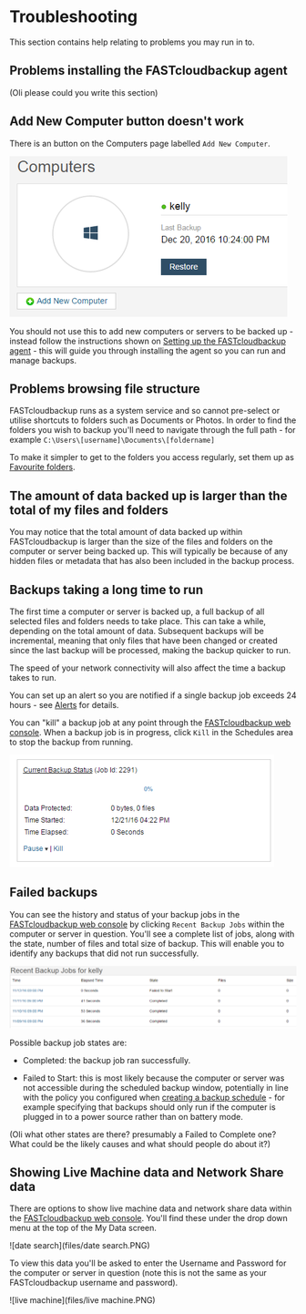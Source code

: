 # Troubleshooting

This section contains help relating to problems you may run in to.

## Problems installing the FASTcloudbackup agent

(Oli please could you write this section)

## Add New Computer button doesn't work

There is an button on the Computers page labelled `Add New Computer`.  

![computer](files/computer.PNG)

You should not use this to add new computers or servers to be backed up - instead follow the instructions shown on [Setting up the FASTcloudbackup agent](link) - this will guide you through installing the agent so you can run and manage backups.

## Problems browsing file structure

FASTcloudbackup runs as a system service and so cannot pre-select or utilise shortcuts to folders such as Documents or Photos.  In order to find the folders you wish to backup you'll need to navigate through the full path - for example `C:\Users\[username]\Documents\[foldername]`

To make it simpler to get to the folders you access regularly, set them up as [Favourite folders](link).

## The amount of data backed up is larger than the total of my files and folders

You may notice that the total amount of data backed up within FASTcloudbackup is larger than the size of the files and folders on the computer or server being backed up.  This will typically be because of any hidden files or metadata that has also been included in the backup process.

## Backups taking a long time to run

The first time a computer or server is backed up, a full backup of all selected files and folders needs to take place.  This can take a while, depending on the total amount of data.  Subsequent backups will be incremental, meaning that only files that have been changed or created since the last backup will be processed, making the backup quicker to run.

The speed of your network connectivity will also affect the time a backup takes to run.

You can set up an alert so you are notified if a single backup job exceeds 24 hours - see [Alerts](link) for details.

You can "kill" a backup job at any point through the [FASTcloudbackup web console](https://fcb.ukfast.co.uk).  When a backup job is in progress, click `Kill` in the Schedules area to stop the backup from running.

![kill](files/kill.PNG)

## Failed backups

You can see the history and status of your backup jobs in the [FASTcloudbackup web console](https://fcb.ukfast.co.uk) by clicking `Recent Backup Jobs` within the computer or server in question.  You'll see a complete list of jobs, along with the state, number of files and total size of backup.  This will enable you to identify any backups that did not run successfully.

![failed](files/failed2.PNG)

Possible backup job states are:

- Completed:  the backup job ran successfully.

- Failed to Start:  this is most likely because the computer or server was not accessible during the scheduled backup window, potentially in line with the policy you configured when [creating a backup schedule](link) - for example specifying that backups should only run if the computer is plugged in to a power source rather than on battery mode. 

(Oli what other states are there?  presumably a Failed to Complete one?  What could be the likely causes and what should people do about it?)

## Showing Live Machine data and Network Share data

There are options to show live machine data and network share data within the [FASTcloudbackup web console](https://fcb.ukfast.co.uk).  You'll find these under the drop down menu at the top of the My Data screen.

![date search](files/date search.PNG)

To view this data you'll be asked to enter the Username and Password for the computer or server in question (note this is not the same as your FASTcloudbackup username and password).

![live machine](files/live machine.PNG)









